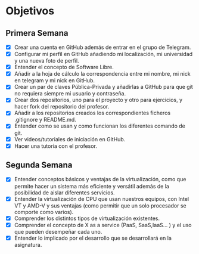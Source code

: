 # Objetivos

## Primera Semana

- [X] Crear una cuenta en GitHub además de entrar en el grupo de Telegram.
- [X] Configurar mi perfil en GitHub añadiendo mi localización, mi universidad y una nueva foto de perfil.
- [X] Entender el concepto de Software Libre.
- [X] Añadir a la hoja de cálculo la correspondencia entre mi nombre, mi nick en telegram y mi nick en GitHub.
- [X] Crear un par de claves Pública-Privada y añadirlas a GitHub para que git no requiera siempre mi usuario y contraseña.
- [X] Crear dos repositorios, uno para el proyecto y otro para ejercicios, y hacer fork del repositorio del profesor.
- [X] Añadir a los repositorios creados los correspondientes ficheros .gitignore y README.md.
- [X] Entender como se usan y como funcionan los diferentes comando de git.
- [X] Ver videos/tutoriales de iniciación en GitHub.
- [X] Hacer una tutoría con el profesor.

## Segunda Semana

- [X] Entender conceptos básicos y ventajas de la virtualización, como que permite hacer un sistema más eficiente y versátil además de la posibilidad de aislar diferentes servicios.
- [X] Entender la virtualización de CPU que usan nuestros equipos, con Intel VT y AMD-V y sus ventajas (como permitir que un solo procesador se comporte como varios).
- [X] Comprender los distintos tipos de virtualización existentes.
- [X] Comprender el concepto de X as a service (PaaS, SaaS,IaaS... ) y el uso que pueden desempeñar cada uno.
- [X] Entender lo implicado por el desarrollo que se desarrollará en la asignatura.
